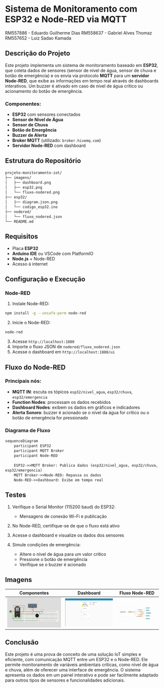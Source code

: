 # Sistema de Monitoramento com ESP32 e Node-RED via MQTT

RM557886 - Eduardo Guilherme Dias
RM558637 - Gabriel Alves Thomaz
RM557652 - Luiz Sadao Kamada

## Descrição do Projeto

Este projeto implementa um sistema de monitoramento baseado em **ESP32**, que coleta dados de sensores (sensor de nível de água, sensor de chuva e botão de emergência) e os envia via protocolo **MQTT** para um **servidor Node-RED**, que exibe as informações em tempo real através de dashboards interativos. Um buzzer é ativado em caso de nível de água crítico ou acionamento do botão de emergência.

### Componentes:

* **ESP32** com sensores conectados
* **Sensor de Nível de Água**
* **Sensor de Chuva**
* **Botão de Emergência**
* **Buzzer de Alerta**
* **Broker MQTT** (utilizado: `broker.hivemq.com`)
* **Servidor Node-RED** com dashboard

## Estrutura do Repositório

```
projeto-monitoramento-iot/
├── imagens/
│   ├── dashboard.png
│   ├── esp32.png
│   └── fluxo-nodered.png
├── esp32/
│   ├── diagram.json.png
│   └── codigo_esp32.ino
├── nodered/
│   └── fluxo_nodered.json
└── README.md
```

## Requisitos

* Placa **ESP32**
* **Arduino IDE** ou VSCode com PlatformIO
* **Node.js** + Node-RED
* Acesso à internet

## Configuração e Execução

### Node-RED

1. Instale Node-RED:

```bash
npm install -g --unsafe-perm node-red
```

2. Inicie o Node-RED:

```bash
node-red
```

3. Acesse `http://localhost:1880`
4. Importe o fluxo JSON de `nodered/fluxo_nodered.json`
5. Acesse o dashboard em `http://localhost:1880/ui`

## Fluxo do Node-RED

### Principais nós:

* **MQTT IN**: escuta os tópicos `esp32/nivel_agua`, `esp32/chuva`, `esp32/emergencia`
* **Function Nodes**: processam os dados recebidos
* **Dashboard Nodes**: exibem os dados em gráficos e indicadores
* **Alerta Sonoro**: buzzer é acionado se o nível da água for crítico ou o botão de emergência for pressionado

### Diagrama de Fluxo

```mermaid
sequenceDiagram
    participant ESP32
    participant MQTT Broker
    participant Node-RED

    ESP32->>MQTT Broker: Publica dados (esp32/nivel_agua, esp32/chuva, esp32/emergencia)
    MQTT Broker->>Node-RED: Repassa os dados
    Node-RED->>Dashboard: Exibe em tempo real
```

## Testes

1. Verifique o Serial Monitor (115200 baud) do ESP32:

   * Mensagens de conexão Wi-Fi e publicação
2. No Node-RED, certifique-se de que o fluxo está ativo
3. Acesse o dashboard e visualize os dados dos sensores
4. Simule condições de emergência:

   * Altere o nível de água para um valor crítico
   * Pressione o botão de emergência
   * Verifique se o buzzer é acionado

## Imagens

| Componentes                       | Dashboard                           | Fluxo Node-RED                      |
|-----------------------------------| ----------------------------------- | ----------------------------------- |
| ![Componentes](imagens/esp32.png) | ![Dashboard](imagens/dashboard.png) | ![Fluxo](imagens/fluxo_nodered.png) |

## Conclusão

Este projeto é uma prova de conceito de uma solução IoT simples e eficiente, com comunicação MQTT entre um ESP32 e o Node-RED. Ele permite monitoramento de variáveis ambientais críticas, como nível de água e chuva, além de oferecer uma interface de emergência. O sistema apresenta os dados em um painel interativo e pode ser facilmente adaptado para outros tipos de sensores e funcionalidades adicionais.
